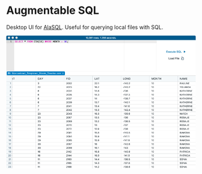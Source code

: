 # Augmentable SQL

Desktop UI for [AlaSQL](http://alasql.org/). Useful for querying local files with SQL.

![Preview](/docs/preview.png)
